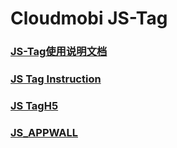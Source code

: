# Cloudmobi JS-Tag

### [JS-Tag使用说明文档](./JSTAG.cn.md)

### [JS Tag Instruction](./JSTAG.en.md)

### [JS TagH5](./JSTAGH5.cn.md)

### [JS_APPWALL](.JSAPPWALL.cn.md)
